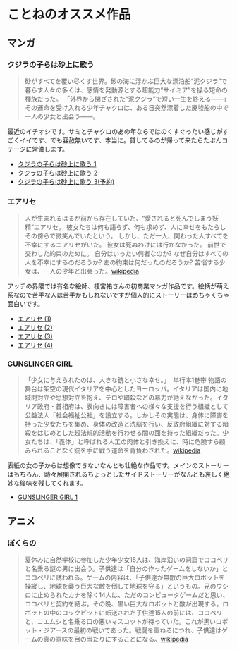 # ことねのオススメ作品
## マンガ
### クジラの子らは砂上に歌う
> 砂がすべてを覆い尽くす世界。砂の海に浮かぶ巨大な漂泊船“泥クジラ”で暮らす人々の多くは、感情を発動源とする超能力“サイミア”を操る短命の種族だった。
「外界から閉ざされた“泥クジラ”で短い一生を終える——」
その運命を受け入れる少年チャクロは、ある日突然漂着した廃墟船の中で一人の少女と出会う——。

最近のイチオシです。サミとチャクロのあの年ならではのくすぐったい感じがすごくイイです、でも容赦無いです、本当に。貸してるのが帰って来たらたぶんコテージに常備します。
- [クジラの子らは砂上に歌う 1](http://www.amazon.co.jp/クジラの子らは砂上に歌う-1-ボニータコミックス-梅田-阿比/dp/4253261019)
- [クジラの子らは砂上に歌う 2](http://www.amazon.co.jp/クジラの子らは砂上に歌う-2-ボニータコミックス-梅田-阿比/dp/4253261027)
- [クジラの子らは砂上に歌う 3(予約)](http://www.amazon.co.jp/クジラの子らは砂上に歌う-3-ボニータコミックス-梅田-阿比/dp/4253261035)

### エアリセ
> 人が生まれるはるか前から存在していた、“愛されると死んでしまう妖精”エアリセ。 彼女たちは何も語らず、何も求めず、人に幸せをもたらしその傍らで微笑んでいたという。 しかし、ただ一人、関わった人すべてを不幸にするエアリセがいた。 彼女は死ぬわけには行かなかった。 前世で交わした約束のために。 自分はいったい何者なのか? なぜ自分はすべての人を不幸にするのだろうか? あの約束は何だったのだろうか? 苦悩する少女は、一人の少年と出会った。[wikipedia](http://ja.wikipedia.org/wiki/エアリセ)

アッチの界隈では有名な絵師、榎宮祐さんの初商業マンガ作品です。絵柄が萌え系なので苦手な人は苦手かもしれないですが個人的にストーリーはめちゃくちゃ面白いです。

- [エアリセ (1)](http://www.amazon.co.jp/エアリセ-1-DENGEKI-COMICS-C147-1/dp/4840234949)
- [エアリセ (2)](http://www.amazon.co.jp/エアリセ-2-電撃コミックス-榎宮-祐/dp/4840237476)
- [エアリセ (3)](http://www.amazon.co.jp/エアリセ-3-電撃コミックス-榎宮-祐/dp/4840240078)
- [エアリセ (4)](http://www.amazon.co.jp/エアリセ-4-電撃コミックス-榎宮-祐/dp/4048670751)

### GUNSLINGER GIRL
>「少女に与えられたのは、大きな銃と小さな幸せ。」　単行本1巻帯
物語の舞台は架空の現代イタリアを中心としたヨーロッパ。イタリアは国内に地域間対立や思想対立を抱え、テロや暗殺などの暴力が絶えなかった。イタリア政府・首相府は、表向きには障害者への様々な支援を行う組織として公益法人「社会福祉公社」を設立する。しかしその実態は、身体に障害を持った少女たちを集め、身体の改造と洗脳を行い、反政府組織に対する暗殺をはじめとした超法規的活動を行わせる闇の面を持った組織だった。少女たちは、「義体」と呼ばれる人工の肉体と引き換えに、時に危険すら顧みられることなく銃を手に戦う運命を背負わされた。[wikipedia](http://ja.wikipedia.org/wiki/GUNSLINGER_GIRL)

表紙の女の子からは想像できないなんとも壮絶な作品です。メインのストーリーはもちろん、時々展開されるちょっとしたサイドストーリーがなんとも哀しく絶妙な後味を残してくれます。

- [GUNSLINGER GIRL 1](http://www.amazon.co.jp/GUNSLINGER-GIRL-1-電撃コミックス-相田/dp/4840222371)

## アニメ
### ぼくらの
> 夏休みに自然学校に参加した少年少女15人は、海岸沿いの洞窟でココペリと名乗る謎の男に出会う。子供達は「自分の作ったゲームをしないか」とココペリに誘われる。ゲームの内容は、「子供達が無敵の巨大ロボットを操縦し、地球を襲う巨大な敵を倒して地球を守る」というもの。兄のウシロに止められたカナを除く14人は、ただのコンピュータゲームだと思い、ココペリと契約を結ぶ。その晩、黒い巨大なロボットと敵が出現する。ロボットの中のコックピットに転送された子供達15人の前には、ココペリと、コエムシと名乗る口の悪いマスコットが待っていた。これが黒いロボット・ジアースの最初の戦いであった。戦闘を重ねるにつれ、子供達はゲームの真の意味を目の当たりにすることになる。[wikipedia](http://ja.wikipedia.org/wiki/ぼくらの)
